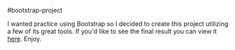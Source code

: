 #bootstrap-project


I wanted practice using Bootstrap so I decided to create this project utilizing a few of its great tools. If you'd like to see the final result you can view it [here](dqc.github.io/bootstrap-project). Enjoy.
